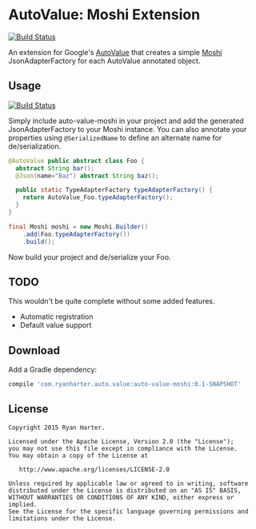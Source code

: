 # AutoValue: Moshi Extension

[![Build Status](https://travis-ci.org/rharter/auto-value-gson.svg?branch=master)](https://travis-ci.org/rharter/auto-value-gson)

An extension for Google's [AutoValue](https://github.com/google/auto) that creates a simple [Moshi](https://github.com/square/moshi) JsonAdapterFactory for each AutoValue annotated object.

## Usage

[![Build Status](https://travis-ci.org/rharter/auto-value-moshi.svg)](https://travis-ci.org/rharter/auto-value-moshi)

Simply include auto-value-moshi in your project and add the generated JsonAdapterFactory to your Moshi instance.  You can also annotate your properties using `@SerializedName` to define an alternate name for de/serialization.

```java
@AutoValue public abstract class Foo {
  abstract String bar();
  @Json(name="Baz") abstract String baz();

  public static TypeAdapterFactory typeAdapterFactory() {
    return AutoValue_Foo.typeAdapterFactory();
  }
}

final Moshi moshi = new Moshi.Builder()
    .add(Foo.typeAdapterFactory())
    .build();
```

Now build your project and de/serialize your Foo.

## TODO

This wouldn't be quite complete without some added features.

* Automatic registration
* Default value support

## Download

Add a Gradle dependency:

```groovy
compile 'com.ryanharter.auto.value:auto-value-moshi:0.1-SNAPSHOT'
```

## License

```
Copyright 2015 Ryan Harter.

Licensed under the Apache License, Version 2.0 (the "License");
you may not use this file except in compliance with the License.
You may obtain a copy of the License at

   http://www.apache.org/licenses/LICENSE-2.0

Unless required by applicable law or agreed to in writing, software
distributed under the License is distributed on an "AS IS" BASIS,
WITHOUT WARRANTIES OR CONDITIONS OF ANY KIND, either express or implied.
See the License for the specific language governing permissions and
limitations under the License.
```
